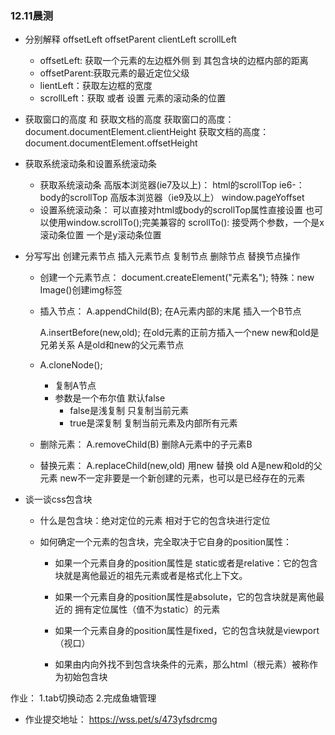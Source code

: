 ### 12.11晨测
- 分别解释 offsetLeft offsetParent  clientLeft scrollLeft 
    - offsetLeft: 获取一个元素的左边框外侧 到 其包含块的边框内部的距离
    - offsetParent:获取元素的最近定位父级
    - lientLeft：获取左边框的宽度
    - scrollLeft：获取 或者 设置 元素的滚动条的位置

- 获取窗口的高度 和 获取文档的高度
    获取窗口的高度：document.documentElement.clientHeight
    获取文档的高度：document.documentElement.offsetHeight

- 获取系统滚动条和设置系统滚动条
    - 获取系统滚动条
        高版本浏览器(ie7及以上)：
            html的scrollTop
        ie6-：
            body的scrollTop
        高版本浏览器（ie9及以上）
            window.pageYoffset
    - 设置系统滚动条：
        可以直接对html或body的scrollTop属性直接设置
        也可以使用window.scrollTo();完美兼容的
            scrollTo():
                接受两个参数，一个是x滚动条位置 一个是y滚动条位置


- 分写写出 创建元素节点 插入元素节点 复制节点  删除节点 替换节点操作
    - 创建一个元素节点：
        document.createElement("元素名");
        特殊：new Image()创建img标签
    - 插入节点：
        A.appendChild(B);
        在A元素内部的末尾 插入一个B节点
    

        A.insertBefore(new,old);
        在old元素的正前方插入一个new  new和old是兄弟关系
        A是old和new的父元素节点
    - A.cloneNode();
        - 复制A节点
        - 参数是一个布尔值 默认false
            - false是浅复制 只复制当前元素
            - true是深复制 复制当前元素及内部所有元素
    - 删除元素：
        A.removeChild(B)
        删除A元素中的子元素B
    - 替换元素：
        A.replaceChild(new,old)
        用new 替换 old
        A是new和old的父元素
        new不一定非要是一个新创建的元素，也可以是已经存在的元素
    

- 谈一谈css包含块
    - 什么是包含块：绝对定位的元素 相对于它的包含块进行定位

    - 如何确定一个元素的包含块，完全取决于它自身的position属性：

        - 如果一个元素自身的position属性是 static或者是relative：它的包含块就是离他最近的祖先元素或者是格式化上下文。

        - 如果一个元素自身的position属性是absolute，它的包含块就是离他最近的 拥有定位属性（值不为static）的元素

        - 如果一个元素自身的position属性是fixed，它的包含块就是viewport（视口）
        
        - 如果由内向外找不到包含块条件的元素，那么html（根元素）被称作为初始包含块

作业：
    1.tab切换动态
    2.完成鱼塘管理
- 作业提交地址：
https://wss.pet/s/473yfsdrcmg
